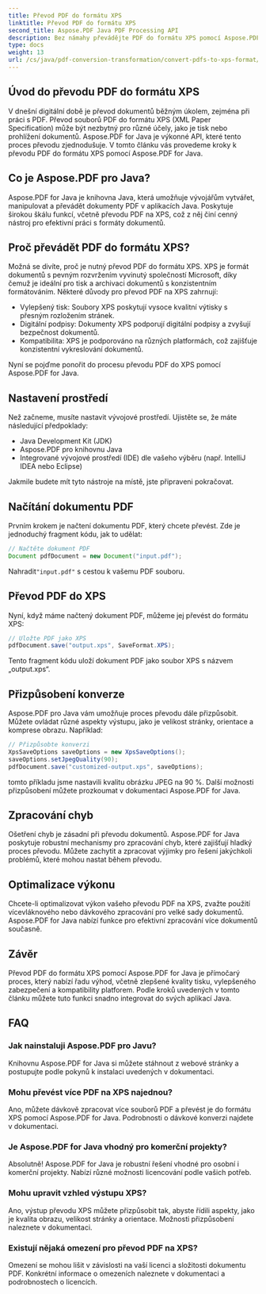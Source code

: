 ```yaml
---
title: Převod PDF do formátu XPS
linktitle: Převod PDF do formátu XPS
second_title: Aspose.PDF Java PDF Processing API
description: Bez námahy převádějte PDF do formátu XPS pomocí Aspose.PDF pro Javu. Odemkněte vylepšený tisk, zabezpečení a kompatibilitu.
type: docs
weight: 13
url: /cs/java/pdf-conversion-transformation/convert-pdfs-to-xps-format/
---
```


## Úvod do převodu PDF do formátu XPS

V dnešní digitální době je převod dokumentů běžným úkolem, zejména při práci s PDF. Převod souborů PDF do formátu XPS (XML Paper Specification) může být nezbytný pro různé účely, jako je tisk nebo prohlížení dokumentů. Aspose.PDF for Java je výkonné API, které tento proces převodu zjednodušuje. V tomto článku vás provedeme kroky k převodu PDF do formátu XPS pomocí Aspose.PDF for Java.

## Co je Aspose.PDF pro Java?

Aspose.PDF for Java je knihovna Java, která umožňuje vývojářům vytvářet, manipulovat a převádět dokumenty PDF v aplikacích Java. Poskytuje širokou škálu funkcí, včetně převodu PDF na XPS, což z něj činí cenný nástroj pro efektivní práci s formáty dokumentů.

## Proč převádět PDF do formátu XPS?

Možná se divíte, proč je nutný převod PDF do formátu XPS. XPS je formát dokumentů s pevným rozvržením vyvinutý společností Microsoft, díky čemuž je ideální pro tisk a archivaci dokumentů s konzistentním formátováním. Některé důvody pro převod PDF na XPS zahrnují:

- Vylepšený tisk: Soubory XPS poskytují vysoce kvalitní výtisky s přesným rozložením stránek.
- Digitální podpisy: Dokumenty XPS podporují digitální podpisy a zvyšují bezpečnost dokumentů.
- Kompatibilita: XPS je podporováno na různých platformách, což zajišťuje konzistentní vykreslování dokumentů.

Nyní se pojďme ponořit do procesu převodu PDF do XPS pomocí Aspose.PDF for Java.

## Nastavení prostředí

Než začneme, musíte nastavit vývojové prostředí. Ujistěte se, že máte následující předpoklady:

- Java Development Kit (JDK)
- Aspose.PDF pro knihovnu Java
- Integrované vývojové prostředí (IDE) dle vašeho výběru (např. IntelliJ IDEA nebo Eclipse)

Jakmile budete mít tyto nástroje na místě, jste připraveni pokračovat.

## Načítání dokumentu PDF

Prvním krokem je načtení dokumentu PDF, který chcete převést. Zde je jednoduchý fragment kódu, jak to udělat:

```java
// Načtěte dokument PDF
Document pdfDocument = new Document("input.pdf");
```

 Nahradit`"input.pdf"` s cestou k vašemu PDF souboru.

## Převod PDF do XPS

Nyní, když máme načtený dokument PDF, můžeme jej převést do formátu XPS:

```java
// Uložte PDF jako XPS
pdfDocument.save("output.xps", SaveFormat.XPS);
```

Tento fragment kódu uloží dokument PDF jako soubor XPS s názvem „output.xps“.

## Přizpůsobení konverze

Aspose.PDF pro Java vám umožňuje proces převodu dále přizpůsobit. Můžete ovládat různé aspekty výstupu, jako je velikost stránky, orientace a komprese obrazu. Například:

```java
// Přizpůsobte konverzi
XpsSaveOptions saveOptions = new XpsSaveOptions();
saveOptions.setJpegQuality(90);
pdfDocument.save("customized-output.xps", saveOptions);
```

tomto příkladu jsme nastavili kvalitu obrázku JPEG na 90 %. Další možnosti přizpůsobení můžete prozkoumat v dokumentaci Aspose.PDF for Java.

## Zpracování chyb

Ošetření chyb je zásadní při převodu dokumentů. Aspose.PDF for Java poskytuje robustní mechanismy pro zpracování chyb, které zajišťují hladký proces převodu. Můžete zachytit a zpracovat výjimky pro řešení jakýchkoli problémů, které mohou nastat během převodu.

## Optimalizace výkonu

Chcete-li optimalizovat výkon vašeho převodu PDF na XPS, zvažte použití vícevláknového nebo dávkového zpracování pro velké sady dokumentů. Aspose.PDF for Java nabízí funkce pro efektivní zpracování více dokumentů současně.

## Závěr

Převod PDF do formátu XPS pomocí Aspose.PDF for Java je přímočarý proces, který nabízí řadu výhod, včetně zlepšené kvality tisku, vylepšeného zabezpečení a kompatibility platforem. Podle kroků uvedených v tomto článku můžete tuto funkci snadno integrovat do svých aplikací Java.

## FAQ

### Jak nainstaluji Aspose.PDF pro Javu?

Knihovnu Aspose.PDF for Java si můžete stáhnout z webové stránky a postupujte podle pokynů k instalaci uvedených v dokumentaci.

### Mohu převést více PDF na XPS najednou?

Ano, můžete dávkově zpracovat více souborů PDF a převést je do formátu XPS pomocí Aspose.PDF for Java. Podrobnosti o dávkové konverzi najdete v dokumentaci.

### Je Aspose.PDF for Java vhodný pro komerční projekty?

Absolutně! Aspose.PDF for Java je robustní řešení vhodné pro osobní i komerční projekty. Nabízí různé možnosti licencování podle vašich potřeb.

### Mohu upravit vzhled výstupu XPS?

Ano, výstup převodu XPS můžete přizpůsobit tak, abyste řídili aspekty, jako je kvalita obrazu, velikost stránky a orientace. Možnosti přizpůsobení naleznete v dokumentaci.

### Existují nějaká omezení pro převod PDF na XPS?

Omezení se mohou lišit v závislosti na vaší licenci a složitosti dokumentu PDF. Konkrétní informace o omezeních naleznete v dokumentaci a podrobnostech o licencích.